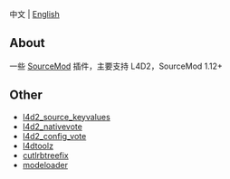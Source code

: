 中文 | [English](./README_EN.md)

## About
一些 [SourceMod](https://github.com/alliedmodders/sourcemod) 插件，主要支持 L4D2，SourceMod 1.12+

## Other
- [l4d2_source_keyvalues](https://github.com/fdxx/l4d2_source_keyvalues) 
- [l4d2_nativevote](https://github.com/fdxx/l4d2_nativevote)
- [l4d2_config_vote](https://github.com/fdxx/l4d2_config_vote)
- [l4dtoolz](https://github.com/fdxx/l4dtoolz) 
- [cutlrbtreefix](https://github.com/fdxx/cutlrbtreefix) 
- [modeloader](https://github.com/fdxx/modeloader) 
